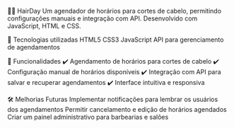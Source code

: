 💇‍♂️ HairDay
Um agendador de horários para cortes de cabelo, permitindo configurações manuais e integração com API. Desenvolvido com JavaScript, HTML e CSS.

🚀 Tecnologias utilizadas
HTML5
CSS3
JavaScript
API para gerenciamento de agendamentos

📌 Funcionalidades
✔️ Agendamento de horários para cortes de cabelo
✔️ Configuração manual de horários disponíveis
✔️ Integração com API para salvar e recuperar agendamentos
✔️ Interface intuitiva e responsiva

🛠 Melhorias Futuras
 Implementar notificações para lembrar os usuários dos agendamentos
 Permitir cancelamento e edição de horários agendados
 Criar um painel administrativo para barbearias e salões
